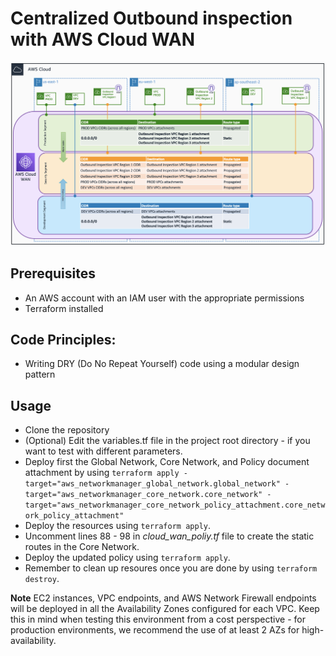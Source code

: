 # Centralized Outbound inspection with AWS Cloud WAN

![Centralized Outbound](../../images/centralized_outbound.png)

## Prerequisites
- An AWS account with an IAM user with the appropriate permissions
- Terraform installed

## Code Principles:
- Writing DRY (Do No Repeat Yourself) code using a modular design pattern

## Usage
- Clone the repository
- (Optional) Edit the variables.tf file in the project root directory - if you want to test with different parameters.
- Deploy first the Global Network, Core Network, and Policy document attachment by using `terraform apply -target="aws_networkmanager_global_network.global_network" -target="aws_networkmanager_core_network.core_network" -target="aws_networkmanager_core_network_policy_attachment.core_network_policy_attachment"`
- Deploy the resources using `terraform apply`.
- Uncomment lines 88 - 98 in *cloud_wan_poliy.tf* file to create the static routes in the Core Network.
- Deploy the updated policy using `terraform apply`.
- Remember to clean up resoures once you are done by using `terraform destroy`.

**Note** EC2 instances, VPC endpoints, and AWS Network Firewall endpoints will be deployed in all the Availability Zones configured for each VPC. Keep this in mind when testing this environment from a cost perspective - for production environments, we recommend the use of at least 2 AZs for high-availability.